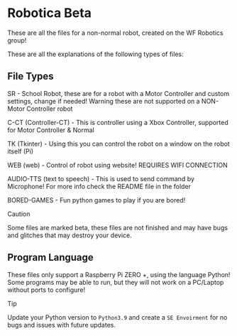  # Robotica Beta
These are all the files for a non-normal robot, created on the WF Robotics group!

These are all the explanations of the following types of files:

## File Types
SR - School Robot, these are for a robot with a Motor Controller and custom settings, change if needed! Warning these are not supported on a NON-Motor Controller robot

C-CT (Controller-CT) - This is controller using a Xbox Controller, supported for Motor Controller & Normal

TK (Tkinter) - Using this you can control the robot on a window on the robot itself (Pi)

WEB (web) - Control of robot using website! REQUIRES WIFI CONNECTION

AUDIO-TTS (text to speech) - This is used to send command by Microphone! For more info check the README file in the folder

BORED-GAMES - Fun python games to play if you are bored!
> [!CAUTION]
> Some files are marked beta, these files are not finished and may have bugs and glitches that may destroy your device.
## Program Language
These files only support a Raspberry Pi ZERO +, using the language Python! Some programs may be able to run, but they will not work on a PC/Laptop without ports to configure!
>[!TIP]
>Update your Python version to `Python3.9` and create a `SE Envoirment` for no bugs and issues with future updates.
